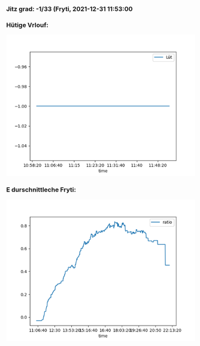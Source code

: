 ### Jitz grad: -1/33 (Fryti, 2021-12-31 11:53:00

### Hütige Vrlouf:
![Graph](Today.png)

### E durschnittleche Fryti:
![Graph](Fryti.png)